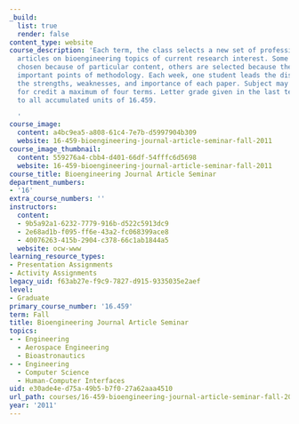 ```yaml
---
_build:
  list: true
  render: false
content_type: website
course_description: 'Each term, the class selects a new set of professional journal
  articles on bioengineering topics of current research interest. Some papers are
  chosen because of particular content, others are selected because they illustrate
  important points of methodology. Each week, one student leads the discussion, evaluating
  the strengths, weaknesses, and importance of each paper. Subject may be repeated
  for credit a maximum of four terms. Letter grade given in the last term applies
  to all accumulated units of 16.459.

  '
course_image:
  content: a4bc9ea5-a808-61c4-7e7b-d5997904b309
  website: 16-459-bioengineering-journal-article-seminar-fall-2011
course_image_thumbnail:
  content: 559276a4-cbb4-d401-66df-54fffc6d5698
  website: 16-459-bioengineering-journal-article-seminar-fall-2011
course_title: Bioengineering Journal Article Seminar
department_numbers:
- '16'
extra_course_numbers: ''
instructors:
  content:
  - 9b5a92a1-6232-7779-916b-d522c5913dc9
  - 2e68ad1b-f095-ff6e-43a2-fc068399ace8
  - 40076263-415b-2904-c378-66c1ab1844a5
  website: ocw-www
learning_resource_types:
- Presentation Assignments
- Activity Assignments
legacy_uid: f63ab27e-f9c9-7827-d915-9335035e2aef
level:
- Graduate
primary_course_number: '16.459'
term: Fall
title: Bioengineering Journal Article Seminar
topics:
- - Engineering
  - Aerospace Engineering
  - Bioastronautics
- - Engineering
  - Computer Science
  - Human-Computer Interfaces
uid: e30ade4e-d75a-49b5-b7f0-27a62aaa4510
url_path: courses/16-459-bioengineering-journal-article-seminar-fall-2011
year: '2011'
---
```

